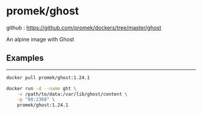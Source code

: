 # promek/ghost

github : https://github.com/promek/dockers/tree/master/ghost

An alpine image with Ghost 

## Examples

-----------------------
```bash
docker pull promek/ghost:1.24.1

docker run -d --name ght \
    -v /path/to/data:/var/lib/ghost/content \
    -p "80:2368" \
    promek/ghost:1.24.1
```


